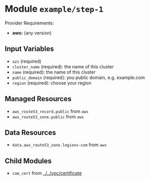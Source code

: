 
# Module `example/step-1`

Provider Requirements:
* **aws:** (any version)

## Input Variables
* `azs` (required)
* `cluster_name` (required): the name of this cluster
* `name` (required): the name of this cluster
* `public_domain` (required): you public domain, e.g. example.com
* `region` (required): choose your region

## Managed Resources
* `aws_route53_record.public` from `aws`
* `aws_route53_zone.public` from `aws`

## Data Resources
* `data.aws_route53_zone.legionx-com` from `aws`

## Child Modules
* `com_cert` from [../../vpc/certificate](../../vpc/certificate)

